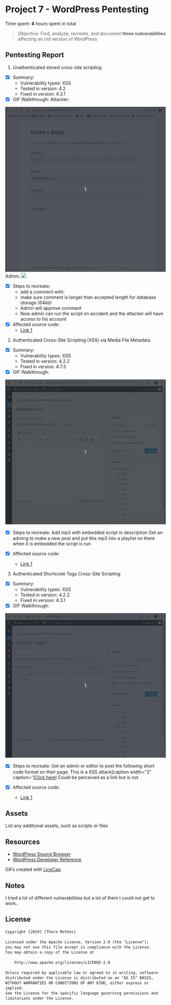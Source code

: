 # Project 7 - WordPress Pentesting

Time spent: **4** hours spent in total

> Objective: Find, analyze, recreate, and document **three vulnerabilities** affecting an old version of WordPress

## Pentesting Report

1. Unathenticated stored cross-site scripting
  - [x] Summary: 
    - Vulnerability types: XSS
    - Tested in version: 4.2
    - Fixed in version: 4.2.1
  - [x] GIF Walkthrough: 
      Attacker:
  <img src="https://github.com/ThoMot/CodePathLab7-8/blob/master/gifs/attacker1.gif">
      Admin:
  <img src ="https://github.com/ThoMot/CodePathLab7-8/blob/master/gifs/admin1.gif">
  
  - [x] Steps to recreate: 
      - add a comment with: <a title='x onmouseover=alert(unescape(/hello%20world/.source)) style=position:absolute;left:0;top:0;width:5000px;height:5000px  AAAAAAAAAAAA...[64 kb]..AAA'></a>
      - make sure comment is longer than accepted length for database storage (64kb)
      - Admin will approve comment
      - Now admin can run the script on accident and the attacker will have access to his account
  - [x] Affected source code:
    - [Link 1](https://wpvulndb.com/vulnerabilities/7945)
2. Authenticated Cross-Site Scripting (XSS) via Media File Metadata
  - [x] Summary: 
    - Vulnerability types: XSS
    - Tested in version: 4.2.2
    - Fixed in version: 4.7.3
  - [x] GIF Walkthrough: 
  <img src="https://github.com/ThoMot/CodePathLab7-8/blob/master/gifs/XSSmp3Vulnerability.gif">
  
  - [x] Steps to recreate: 
      Add mp3 with embedded script in description
      Get an adming to make a new post and put this mp3 into a playlist on there
      when it is embedded the script is run
      
  - [x] Affected source code:
    - [Link 1](https://blog.sucuri.net/2017/03/stored-xss-in-wordpress-core.html)
3. Authenticated Shortcode Tags Cross-Site Scripting
  - [x] Summary: 
    - Vulnerability types: XSS
    - Tested in version: 4.2.2
    - Fixed in version: 4.3.1
  - [x] GIF Walkthrough: 
  <img src="https://github.com/ThoMot/CodePathLab7-8/blob/master/gifs/XSSinShortCode.gif">
  
  - [x] Steps to recreate: 
    Get an admin or editor to post the following short code format on their page: 
    This is a XSS attack[caption width="2" caption='<a href="' ">]</a><a href="http://onMouseOver='alert(1)'">Click here!</a>
    Could be perceived as a link but is not
    
  - [x] Affected source code: 
    - [Link 1](https://wpvulndb.com/vulnerabilities/8186)

## Assets

List any additional assets, such as scripts or files

## Resources

- [WordPress Source Browser](https://core.trac.wordpress.org/browser/)
- [WordPress Developer Reference](https://developer.wordpress.org/reference/)

GIFs created with [LiceCap](http://www.cockos.com/licecap/).

## Notes

I tried a lot of different vulnerabilities but a lot of them I could not get to work..

## License

    Copyright [2019] [Thora Mothes]

    Licensed under the Apache License, Version 2.0 (the "License");
    you may not use this file except in compliance with the License.
    You may obtain a copy of the License at

        http://www.apache.org/licenses/LICENSE-2.0

    Unless required by applicable law or agreed to in writing, software
    distributed under the License is distributed on an "AS IS" BASIS,
    WITHOUT WARRANTIES OR CONDITIONS OF ANY KIND, either express or implied.
    See the License for the specific language governing permissions and
    limitations under the License.
